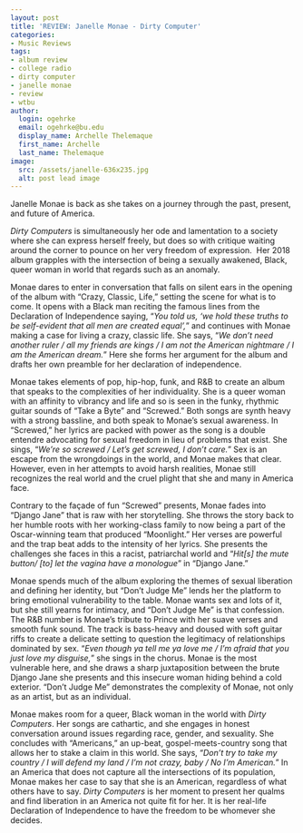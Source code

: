 ```yaml
---
layout: post
title: 'REVIEW: Janelle Monae - Dirty Computer'
categories:
- Music Reviews
tags:
- album review
- college radio
- dirty computer
- janelle monae
- review
- wtbu
author:
  login: ogehrke
  email: ogehrke@bu.edu
  display_name: Archelle Thelemaque
  first_name: Archelle
  last_name: Thelemaque
image:
  src: /assets/janelle-636x235.jpg
  alt: post lead image
---
```

Janelle Monae is back as she takes on a journey through the past, present, and future of America.

_Dirty Computers_ is simultaneously her ode and lamentation to a society where she can express herself freely, but does so with critique waiting around the corner to pounce on her very freedom of expression.  Her 2018 album grapples with the intersection of being a sexually awakened, Black, queer woman in world that regards such as an anomaly.

Monae dares to enter in conversation that falls on silent ears in the opening of the album with “Crazy, Classic, Life,” setting the scene for what is to come. It opens with a Black man reciting the famous lines from the Declaration of Independence saying, “_You told us, ‘we hold these truths to be self-evident that all men are created equal’,_” and continues with Monae making a case for living a crazy, classic life. She says, “_We don’t need another ruler / all my friends are kings / I am not the American nightmare / I am the American dream._” Here she forms her argument for the album and drafts her own preamble for her declaration of independence.

Monae takes elements of pop, hip-hop, funk, and R&B to create an album that speaks to the complexities of her individuality. She is a queer woman with an affinity to vibrancy and life and so is seen in the funky, rhythmic guitar sounds of “Take a Byte” and “Screwed.” Both songs are synth heavy with a strong bassline, and both speak to Monae’s sexual awareness. In “Screwed,” her lyrics are packed with power as the song is a double entendre advocating for sexual freedom in lieu of problems that exist. She sings, “_We’re so screwed / Let’s get screwed, I don’t care._” Sex is an escape from the wrongdoings in the world, and Monae makes that clear. However, even in her attempts to avoid harsh realities, Monae still recognizes the real world and the cruel plight that she and many in America face.

Contrary to the façade of fun “Screwed” presents, Monae fades into “Django Jane” that is raw with her storytelling. She throws the story back to her humble roots with her working-class family to now being a part of the Oscar-winning team that produced “Moonlight.” Her verses are powerful and the trap beat adds to the intensity of her lyrics. She presents the challenges she faces in this a racist, patriarchal world and “_Hit\[s\] the mute button/ \[to\] let the vagina have a monologue_” in “Django Jane.”

Monae spends much of the album exploring the themes of sexual liberation and defining her identity, but “Don’t Judge Me” lends her the platform to bring emotional vulnerability to the table. Monae wants sex and lots of it, but she still yearns for intimacy, and “Don’t Judge Me” is that confession. The R&B number is Monae’s tribute to Prince with her suave verses and smooth funk sound. The track is bass-heavy and doused with soft guitar riffs to create a delicate setting to question the legitimacy of relationships dominated by sex. “_Even though ya tell me ya love me / I’m afraid that you just love my disguise,_” she sings in the chorus. Monae is the most vulnerable here, and she draws a sharp juxtaposition between the brute Django Jane she presents and this insecure woman hiding behind a cold exterior. “Don’t Judge Me” demonstrates the complexity of Monae, not only as an artist, but as an individual.

Monae makes room for a queer, Black woman in the world with _Dirty Computers_. Her songs are cathartic, and she engages in honest conversation around issues regarding race, gender, and sexuality. She concludes with “Americans,” an up-beat, gospel-meets-country song that allows her to stake a claim in this world. She says, “_Don’t try to take my country / I will defend my land / I’m not crazy, baby / No I’m American._” In an America that does not capture all the intersections of its population, Monae makes her case to say that she is an American, regardless of what others have to say. _Dirty Computers_ is her moment to present her qualms and find liberation in an America not quite fit for her. It is her real-life Declaration of Independence to have the freedom to be whomever she decides.